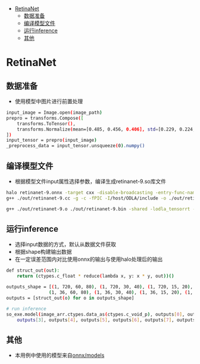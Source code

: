 <!-- markdown-link-check-disable -->
- [RetinaNet](#retinanet)
  - [数据准备](#数据准备)
  - [编译模型文件](#编译模型文件)
  - [运行inference](#运行inference)
  - [其他](#其他)

# RetinaNet

## 数据准备
- 使用模型中图片进行前置处理
```bash
input_image = Image.open(image_path)
prepro = transforms.Compose([
    transforms.ToTensor(),
    transforms.Normalize(mean=[0.485, 0.456, 0.406], std=[0.229, 0.224, 0.225]),
])
input_tensor = prepro(input_image)
_preprocess_data = input_tensor.unsqueeze(0).numpy()
```

## 编译模型文件
- 根据模型文件input属性选择参数，编译生成retinanet-9.so库文件
```bash
halo retinanet-9.onnx -target cxx -disable-broadcasting -entry-func-name=model -o out/retinanet-9.cc --inputs=input
g++ ./out/retinanet-9.cc -g -c -fPIC -I/host/ODLA/include -o ./out/retinanet-9.o

g++ ./out/retinanet-9.o ./out/retinanet-9.bin -shared -lodla_tensorrt -g -Wl,-rpath=/host/build/lib -L /host/build/lib -o ./out/retinanet-9.so
```

## 运行inference
- 选择input数据的方式，默认从数据文件获取
- 根据shape构建输出数据
- 在一定误差范围内对比使用onnx的输出与使用halo处理后的输出
```bash
def struct_out(out):
    return (ctypes.c_float * reduce(lambda x, y: x * y, out))()

outputs_shape = [(1, 720, 60, 80), (1, 720, 30, 40), (1, 720, 15, 20), (1, 720, 8, 10), (1, 720, 4, 5), 
                (1, 36, 60, 80), (1, 36, 30, 40), (1, 36, 15, 20), (1, 36, 8, 10), (1, 36, 4, 5)]
outputs = [struct_out(o) for o in outputs_shape]

# run inference 
so_exe.model(image_arr.ctypes.data_as(ctypes.c_void_p), outputs[0], outputs[1], outputs[2], 
    outputs[3], outputs[4], outputs[5], outputs[6], outputs[7], outputs[8], outputs[9])
```

## 其他
- 本用例中使用的模型来自[onnx/models](https://github.com/onnx/models/tree/main/vision/object_detection_segmentation/retinanet)